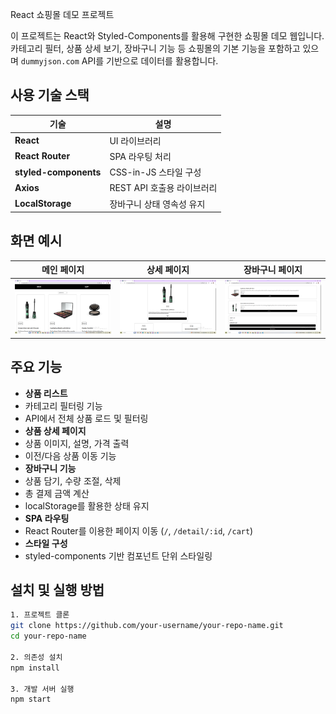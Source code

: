 React 쇼핑몰 데모 프로젝트

이 프로젝트는 React와 Styled-Components를 활용해 구현한 쇼핑몰 데모 웹입니다.  
카테고리 필터, 상품 상세 보기, 장바구니 기능 등 쇼핑몰의 기본 기능을 포함하고 있으며 
`dummyjson.com` API를 기반으로 데이터를 활용합니다.

## 사용 기술 스택

<table>
  <thead>
    <tr>
      <th>기술</th>
      <th>설명</th>
    </tr>
  </thead>
  <tbody>
    <tr>
      <td><strong>React</strong></td>
      <td>UI 라이브러리</td>
    </tr>
    <tr>
      <td><strong>React Router</strong></td>
      <td>SPA 라우팅 처리</td>
    </tr>
    <tr>
      <td><strong>styled-components</strong></td>
      <td>CSS-in-JS 스타일 구성</td>
    </tr>
    <tr>
      <td><strong>Axios</strong></td>
      <td>REST API 호출용 라이브러리</td>
    </tr>
    <tr>
      <td><strong>LocalStorage</strong></td>
      <td>장바구니 상태 영속성 유지</td>
    </tr>
  </tbody>
</table>

## 화면 예시

| 메인 페이지 | 상세 페이지 | 장바구니 페이지 |
|-------------|-------------|-----------------|
| ![](./images/mainpage.png) | ![](./images/detailpage.png) | ![](./images/cart.png) |


## 주요 기능

-  **상품 리스트**
  - 카테고리 필터링 기능
  - API에서 전체 상품 로드 및 필터링
-  **상품 상세 페이지**
  - 상품 이미지, 설명, 가격 출력
  - 이전/다음 상품 이동 기능
-  **장바구니 기능**
  - 상품 담기, 수량 조절, 삭제
  - 총 결제 금액 계산
  - localStorage를 활용한 상태 유지
-  **SPA 라우팅**
  - React Router를 이용한 페이지 이동 (`/`, `/detail/:id`, `/cart`)
-  **스타일 구성**
  - styled-components 기반 컴포넌트 단위 스타일링




## 설치 및 실행 방법

```bash
1. 프로젝트 클론
git clone https://github.com/your-username/your-repo-name.git
cd your-repo-name

2. 의존성 설치
npm install

3. 개발 서버 실행
npm start
